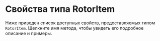 # Свойства типа RotorItem
Ниже приведен список доступных свойств, предоставляемых типом `RotorItem`. Щелкните имя метода, чтобы увидеть его подробное описание и примеры.
